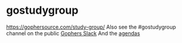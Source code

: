 # gostudygroup
https://gophersource.com/study-group/
Also see the #gostudygroup channel on the public [Gophers Slack](https://gophersource.com/community/#chat)
And the [agendas](https://github.com/go-study-group/agendas)
